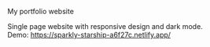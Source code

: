 My portfolio website

Single page website with responsive design and dark mode.  
Demo: https://sparkly-starship-a6f27c.netlify.app/
